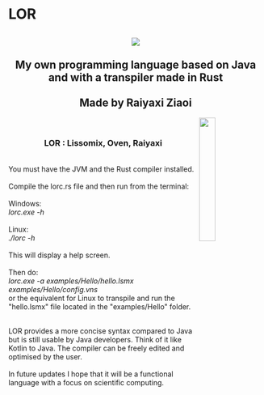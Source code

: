 # LOR

<div align="center"><h2>
<img src="https://i.imgur.com/N1TyUPG.png"></img><br/><br/>
My own programming language based on Java and with a transpiler made in Rust<br/><br/>Made by Raiyaxi Ziaoi
</h2></div>
<a href="#">
    <img src="https://i.imgur.com/HZ7gMtm.png" align="right" width="25%" />
</a>
<br/>
<div align="center"><h3>
LOR : Lissomix, Oven, Raiyaxi
</h3></div>
<br/>
You must have the JVM and the Rust compiler installed.
<br/>
<br/>
Compile the lorc.rs file and then run from the terminal:<br/><br/></b>
Windows:<br/>
<i>lorc.exe -h</i><br/>
<br/>Linux:<br/>
<i>./lorc -h</i><br/><br/>
This will display a help screen.<br/><br/>Then do:<br/><i>lorc.exe -a examples/Hello/hello.lsmx examples/Hello/config.vns</i><br/> or the equivalent for Linux to transpile and run the "hello.lsmx" file located in the "examples/Hello" folder.
<br/><br/>

LOR provides a more concise syntax compared to Java but is still usable by Java developers. Think of it like Kotlin to Java. The compiler can be freely edited and optimised by the user.
<br/><br/>
In future updates I hope that it will be a functional language with a focus on scientific computing.
<br/><br/>

